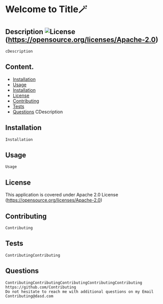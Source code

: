 
# Welcome to Title🪄
## Description  ![License](https://img.shields.io/badge/License-Apache_2.0-blue.svg)(https://opensource.org/licenses/Apache-2.0)
    cDescription
   
## Content.
- [Installation](#Installation)
- [Usage](#Usage)
- [Installation](#Installation)
- [License](#License)
- [Contributing](#Contributing)
- [Tests](#Tests)
- [Questions](#Questions)
    CDescription
## Installation
    Installation
## Usage
    Usage
## License   
This application is covered under Apache 2.0 License
(https://opensource.org/licenses/Apache-2.0)
## Contributing
    Contributing
## Tests
    ContributingContributing
## Questions
    ContributingContributingContributingContributingContributing
    https://github.com/Contributing
    Do not hesitate to reach me with additional questions on my Email Contributing@dasd.com
    